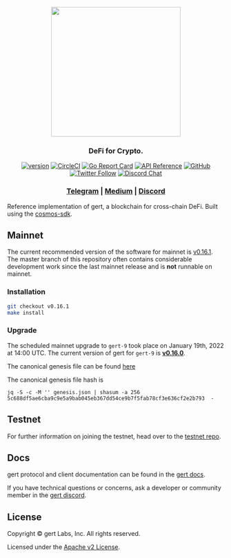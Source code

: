 <p align="center">
  <img src="./gert-logo.svg" width="300">
</p>
<h3 align="center">DeFi for Crypto.</h3>

<div align="center">

[![version](https://img.shields.io/github/tag/Gert-Chain/core.svg)](https://github.com/Gert-Chain/core/releases/latest)
[![CircleCI](https://circleci.com/gh/Gert-Chain/core/tree/master.svg?style=shield)](https://circleci.com/gh/Gert-Chain/core/tree/master)
[![Go Report Card](https://goreportcard.com/badge/github.com/Gert-Chain/core)](https://goreportcard.com/report/github.com/Gert-Chain/core)
[![API Reference](https://godoc.org/github.com/Gert-Chain/core?status.svg)](https://godoc.org/github.com/Gert-Chain/core)
[![GitHub](https://img.shields.io/github/license/Gert-Chain/core.svg)](https://github.com/Gert-Chain/core/blob/master/LICENSE.md)
[![Twitter Follow](https://img.shields.io/twitter/follow/gert_platform.svg?label=Follow&style=social)](https://twitter.com/gert_platform)
[![Discord Chat](https://img.shields.io/discord/704389840614981673.svg)](https://discord.com/invite/kQzh3Uv)

</div>

<div align="center">

### [Telegram](https://t.me/gertlabs) | [Medium](https://medium.com/Gert-Chain) | [Discord](https://discord.gg/JJYnuCx)

</div>

Reference implementation of gert, a blockchain for cross-chain DeFi. Built using the [cosmos-sdk](https://github.com/cosmos/cosmos-sdk).

## Mainnet

The current recommended version of the software for mainnet is [v0.16.1](https://github.com/Gert-Chain/core/releases/tag/v0.16.1). The master branch of this repository often contains considerable development work since the last mainnet release and is __not__ runnable on mainnet.

### Installation

```bash
git checkout v0.16.1
make install
```

### Upgrade

The scheduled mainnet upgrade to `gert-9` took place on January 19th, 2022 at 14:00 UTC. The current version of gert for `gert-9` is [__v0.16.0__](https://github.com/Gert-Chain/core/releases/tag/v0.16.0).

The canonical genesis file can be found [here](https://github.com/Gert-Chain/launch/tree/master/gert-9)

The canonical genesis file hash is

```
jq -S -c -M '' genesis.json | shasum -a 256
5c688df5ae6cba9c9e5a9bab045eb367dd54ce9b7f5fab78cf3e636cf2e2b793  -

```

## Testnet

For further information on joining the testnet, head over to the [testnet repo](https://github.com/Gert-Chain/core-testnets).

## Docs

gert protocol and client documentation can be found in the [gert docs](https://docs.gert.io).

If you have technical questions or concerns, ask a developer or community member in the [gert discord](https://discord.com/invite/kQzh3Uv).

## License

Copyright © gert Labs, Inc. All rights reserved.

Licensed under the [Apache v2 License](LICENSE.md).
